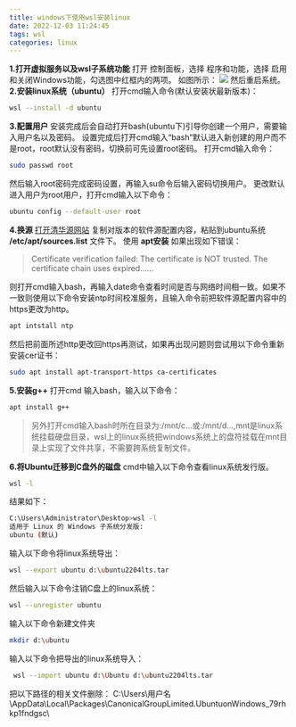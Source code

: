 ```yaml
---
title: windows下使用wsl安装linux
date: 2022-12-03 11:24:45
tags: wsl
categories: linux
---
```

__1.打开虚拟服务以及wsl子系统功能__
打开 控制面板，选择 程序和功能，选择 启用和关闭Windows功能，勾选图中红框内的两项。
如图所示：<!--more-->
![](/img/wsl.png)
然后重启系统。
__2.安装linux系统（ubuntu）__
打开cmd输入命令(默认安装状最新版本)：
```bash
wsl --install -d ubuntu
```
__3.配置用户__
安装完成后会自动打开bash(ubuntu下)引导你创建一个用户，需要输入用户名以及密码。
设置完成后打开cmd输入“bash”默认进入新创建的用户而不是root，root默认没有密码，切换前可先设置root密码。
打开cmd输入命令：
```bash
sudo passwd root 
```
然后输入root密码完成密码设置，再输入su命令后输入密码切换用户。
更改默认进入用户为root用户，打开cmd输入以下命令：
```bash
ubuntu config --default-user root
```
__4.换源__
 [打开清华源网站](https://mirrors.tuna.tsinghua.edu.cn/help/ubuntu/)
复制对版本的软件源配置内容，粘贴到ubuntu系统 __/etc/apt/sources.list__ 文件下。
使用 __apt安装__ 如果出现如下错误：
>  Certificate verification failed: The certificate is NOT trusted. The certificate chain uses expired......

则打开cmd输入bash，再输入date命令查看时间是否与网络时间相一致。如果不一致则使用以下命令安装ntp时间校准服务，且输入命令前把软件源配置内容中的https更改为http。
```bash
apt intstall ntp
```
然后把前面所述http更改回https再测试，如果再出现问题则尝试用以下命令重新安装cer证书：
```bash
sudo apt install apt-transport-https ca-certificates
```
__5.安装g++__
打开cmd 输入bash，输入以下命令：
```bash
apt install g++
```
> 另外打开cmd输入bash时所在目录为:/mnt/c...或:/mnt/d...,mnt是linux系统挂载硬盘目录，wsl上的linux系统把windows系统上的盘符挂载在mnt目录上实现了文件共享，不需要跨系统复制文件。

__6.将Ubuntu迁移到C盘外的磁盘__
cmd中输入以下命令查看linux系统发行版。
```bash
wsl -l
```
结果如下：
```bash
C:\Users\Administrator\Desktop>wsl -l
适用于 Linux 的 Windows 子系统分发版:
ubuntu (默认)
```
输入以下命令将linux系统导出：
```bash
wsl --export ubuntu d:\ubuntu2204lts.tar
```
然后输入以下命令注销C盘上的linux系统：
```bash
wsl --unregister ubuntu
```
输入以下命令新建文件夹
```bash
mkdir d:\ubuntu 
```
输入以下命令把导出的linux系统导入：
```bash
 wsl --import ubuntu d:\Ubuntu d:\ubuntu2204lts.tar
```
把以下路径的相关文件删除：
C:\Users\用户名\AppData\Local\Packages\CanonicalGroupLimited.UbuntuonWindows_79rhkp1fndgsc\